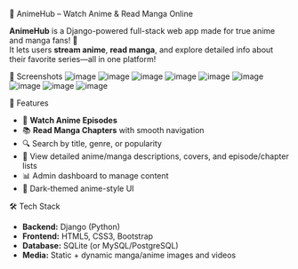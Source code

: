 👾 AnimeHub – Watch Anime & Read Manga Online

**AnimeHub** is a Django-powered full-stack web app made for true anime and manga fans! 💫  
It lets users **stream anime**, **read manga**, and explore detailed info about their favorite series—all in one platform!

📸 Screenshots
![image](https://github.com/user-attachments/assets/8696d107-f442-4279-ab8b-bfd86c1047ec)
![image](https://github.com/user-attachments/assets/4bcfdbc9-68ff-46ba-a742-a94bd34084ab)
![image](https://github.com/user-attachments/assets/abe67216-642c-4583-a124-2c07da6f72ce)
![image](https://github.com/user-attachments/assets/3c15b847-309c-41be-80b9-3fb35323e9b8)
![image](https://github.com/user-attachments/assets/12e8ffc9-35fc-4001-8847-ec123942bc76)
![image](https://github.com/user-attachments/assets/cb9eed5d-8249-4b29-b6ce-0c8e90beb0d3)
![image](https://github.com/user-attachments/assets/18d3ceef-a827-46e8-b5e3-7ad6c4c8e5c0)
![image](https://github.com/user-attachments/assets/381e3e76-e5eb-4ab2-9dc7-d5b8db03dbfc)
![image](https://github.com/user-attachments/assets/8bbfebc9-6b1f-4e39-ab54-29da9c1b955f)

🌟 Features

- 🎥 **Watch Anime Episodes** 
- 📚 **Read Manga Chapters** with smooth navigation
- 🔍 Search by title, genre, or popularity
- 📄 View detailed anime/manga descriptions, covers, and episode/chapter lists
- 📊 Admin dashboard to manage content
- 🌙 Dark-themed anime-style UI

 🛠️ Tech Stack

- **Backend:** Django (Python)
- **Frontend:** HTML5, CSS3, Bootstrap
- **Database:** SQLite (or MySQL/PostgreSQL)
- **Media:** Static + dynamic manga/anime images and videos
